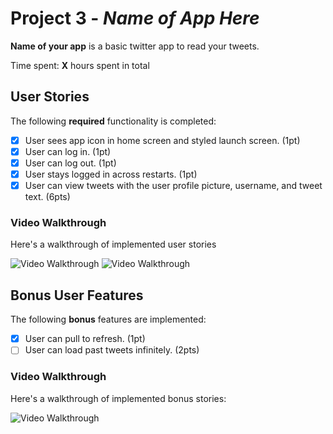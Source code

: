 # Project 3 - *Name of App Here*

**Name of your app** is a basic twitter app to read your tweets.

Time spent: **X** hours spent in total

## User Stories

The following **required** functionality is completed:

- [x] User sees app icon in home screen and styled launch screen. (1pt)
- [x] User can log in. (1pt)
- [x] User can log out. (1pt)
- [x] User stays logged in across restarts. (1pt)
- [x] User can view tweets with the user profile picture, username, and tweet text. (6pts)

### Video Walkthrough

Here's a walkthrough of implemented user stories

<img src='https://media.giphy.com/media/pNKxlgADVFepEIAIjZ/giphy.gif' title='Video Walkthrough' width='' alt='Video Walkthrough' />
<img src='https://media.giphy.com/media/nJVvRZ5XL2EYbaIoG8/giphy.gif' title='Video Walkthrough' width='' alt='Video Walkthrough' />


## Bonus User Features

The following **bonus** features are implemented:

- [x] User can pull to refresh. (1pt)
- [ ] User can load past tweets infinitely. (2pts)

### Video Walkthrough

Here's a walkthrough of implemented bonus stories:

<img src='http://i.imgur.com/link/to/your/gif/file.gif' title='Video Walkthrough' width='' alt='Video Walkthrough' />

